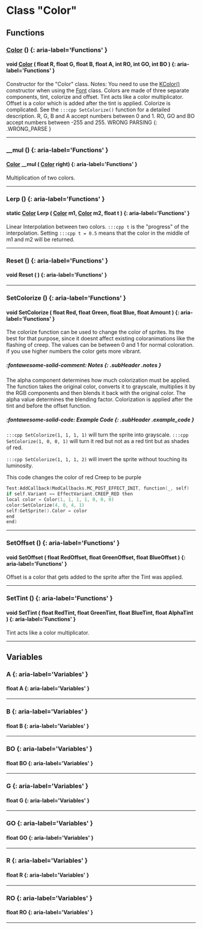 # Class "Color"
## Functions
### [Color](../Color) () {: aria-label='Functions' }
#### void [Color](../Color) ( float R, float G, float B, float A, int RO, int GO, int BO )  {: aria-label='Functions' }

Constructor for the "Color" class.
Notes: You need to use the <a class="el" href="class_k_color.html#adad4075b6c806d97b9b0134e9e9e519d">KColor()</a> constructor when using the <a class="el" href="class_font.html#ae12d76f0b59747bbf028333c9c7ed560">Font</a> class. 
Colors are made of three separate components, tint, colorize and offset. Tint acts like a color multiplicator. Offset is a color which is added after the tint is applied. Colorize is complicated. See the `:::cpp SetColorize()` function for a detailed description.
R, G, B and A accept numbers between 0 and 1.
RO, GO and BO accept numbers between -255 and 255. WRONG PARSING {: .WRONG_PARSE } 
___ 
### __mul () {: aria-label='Functions' }
#### [Color](../Color) __mul ( [Color](../Color) right)  {: aria-label='Functions' }

Multiplication of two colors.
___ 
### Lerp () {: aria-label='Functions' }
#### static [Color](../Color) Lerp ( [Color](../Color) m1, [Color](../Color) m2, float t )  {: aria-label='Functions' }

Linear Interpolation between two colors. `:::cpp t` is the "progress" of the interpolation. Setting `:::cpp t = 0.5` means that the color in the middle of m1 and m2 will be returned.
___ 
### Reset () {: aria-label='Functions' }
#### void Reset ( )  {: aria-label='Functions' }

___ 
### SetColorize () {: aria-label='Functions' }
#### void SetColorize ( float Red, float Green, float Blue, float Amount )  {: aria-label='Functions' }

The colorize function can be used to change the color of sprites. Its the best for that purpose, since it doesnt affect existing coloranimations like the flashing of creep.
The values can be between 0 and 1 for normal coloration. if you use higher numbers the color gets more vibrant.
##### :fontawesome-solid-comment: Notes {: .subHeader .notes }
The alpha component determines how much colorization must be applied. The function takes the original color, converts it to grayscale, multiplies it by the RGB components and then blends it back with the original color. The alpha value determines the blending factor.
Colorization is applied after the tint and before the offset function.
##### :fontawesome-solid-code: Example Code {: .subHeader .example_code }
`:::cpp SetColorize(1, 1, 1, 1)` will turn the sprite into grayscale.
 `:::cpp SetColorize(1, 0, 0, 1)` will turn it red but not as a red tint but as shades of red.

`:::cpp SetColorize(1, 1, 1, 2)` will invert the sprite without touching its luminosity.


This code changes the color of red Creep to be purple
```cpp 
Test:AddCallback(ModCallbacks.MC_POST_EFFECT_INIT, function(_, self)
if self.Variant == EffectVariant.CREEP_RED then
local color = Color(1, 1, 1, 1, 0, 0, 0)
color:SetColorize(4, 0, 4, 1)
self:GetSprite().Color = color
end
end)

```

___ 
### SetOffset () {: aria-label='Functions' }
#### void SetOffset ( float RedOffset, float GreenOffset, float BlueOffset )  {: aria-label='Functions' }

Offset is a color that gets added to the sprite after the Tint was applied.
___ 
### SetTint () {: aria-label='Functions' }
#### void SetTint ( float RedTint, float GreenTint, float BlueTint, float AlphaTint )  {: aria-label='Functions' }

Tint acts like a color multiplicator.
___ 
## Variables
### A {: aria-label='Variables' }
#### float A  {: aria-label='Variables' }

___ 
### B {: aria-label='Variables' }
#### float B  {: aria-label='Variables' }

___ 
### BO {: aria-label='Variables' }
#### float BO  {: aria-label='Variables' }

___ 
### G {: aria-label='Variables' }
#### float G  {: aria-label='Variables' }

___ 
### GO {: aria-label='Variables' }
#### float GO  {: aria-label='Variables' }

___ 
### R {: aria-label='Variables' }
#### float R  {: aria-label='Variables' }

___ 
### RO {: aria-label='Variables' }
#### float RO  {: aria-label='Variables' }

___ 
